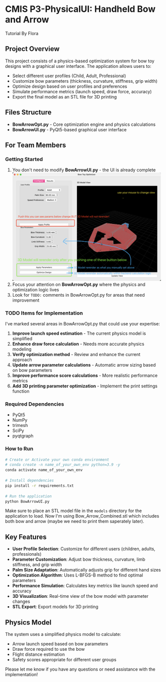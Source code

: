 # CMIS P3-PhysicalUI: Handheld Bow and Arrow

Tutorial By Flora

## Project Overview

This project consists of a physics-based optimization system for bow toy designs with a graphical user interface. The application allows users to:

- Select different user profiles (Child, Adult, Professional)
- Customize bow parameters (thickness, curvature, stiffness, grip width)
- Optimize design based on user profiles and preferences
- Simulate performance metrics (launch speed, draw force, accuracy)
- Export the final model as an STL file for 3D printing

## Files Structure

- **BowArrowOpt.py** - Core optimization engine and physics calculations
- **BowArrowUI.py** - PyQt5-based graphical user interface

## For Team Members

### Getting Started

1. You don't need to modify **BowArrowUI.py** - the UI is already complete
![alt text](image.png)
2. Focus your attention on **BowArrowOpt.py** where the physics and optimization logic lives
3. Look for `TODO:` comments in BowArrowOpt.py for areas that need improvement

### TODO Items for Implementation

I've marked several areas in BowArrowOpt.py that could use your expertise:

1. **Improve launch speed estimation** - The current physics model is simplified
2. **Enhance draw force calculation** - Needs more accurate physics modeling
3. **Verify optimization method** - Review and enhance the current approach
4. **Update arrow parameter calculations** - Automatic arrow sizing based on bow parameters
5. **Improve performance score calculations** - More realistic performance metrics
6. **Add 3D printing parameter optimization** - Implement the print settings function

### Required Dependencies

- PyQt5
- NumPy
- trimesh
- SciPy
- pyqtgraph

### How to Run

```bash
# Create or Activate your own conda environment
# conda create -n name_of_your_own_env python=3.9 -y
conda activate name_of_your_own_env

# Install dependencies
pip install -r requirements.txt

# Run the application
python BowArrowUI.py
```

Make sure to place an STL model file in the `models` directory for the application to load. Now I'm using Bow_Arrow_Combined.stl which includes both bow and arrow (maybe we need to print them saperately later).

## Key Features

- **User Profile Selection**: Customize for different users (children, adults, professionals)
- **Parameter Customization**: Adjust bow thickness, curvature, limb stiffness, and grip width
- **Palm Size Adaptation**: Automatically adjusts grip for different hand sizes
- **Optimization Algorithm**: Uses L-BFGS-B method to find optimal parameters
- **Performance Simulation**: Calculates key metrics like launch speed and accuracy
- **3D Visualization**: Real-time view of the bow model with parameter changes
- **STL Export**: Export models for 3D printing

## Physics Model

The system uses a simplified physics model to calculate:
- Arrow launch speed based on bow parameters
- Draw force required to use the bow
- Flight distance estimation
- Safety scores appropriate for different user groups

Please let me know if you have any questions or need assistance with the implementation!
